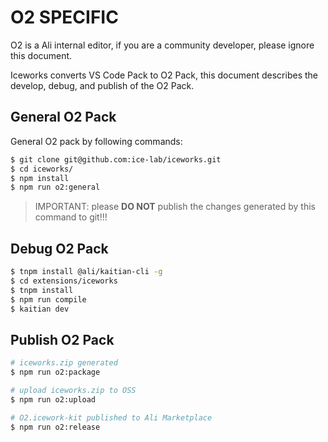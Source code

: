# O2 SPECIFIC

O2 is a Ali internal editor, if you are a community developer, please ignore this document.

Iceworks converts VS Code Pack to O2 Pack, this document describes the develop, debug, and publish of the O2 Pack.

## General O2 Pack 

General O2 pack by following commands:

```bash
$ git clone git@github.com:ice-lab/iceworks.git
$ cd iceworks/
$ npm install
$ npm run o2:general
```

> IMPORTANT: please **DO NOT** publish the changes generated by this command to git!!!

## Debug O2 Pack

```bash
$ tnpm install @ali/kaitian-cli -g
$ cd extensions/iceworks
$ tnpm install
$ npm run compile
$ kaitian dev
```

## Publish O2 Pack

```bash
# iceworks.zip generated
$ npm run o2:package

# upload iceworks.zip to OSS
$ npm run o2:upload

# O2.icework-kit published to Ali Marketplace
$ npm run o2:release
```
